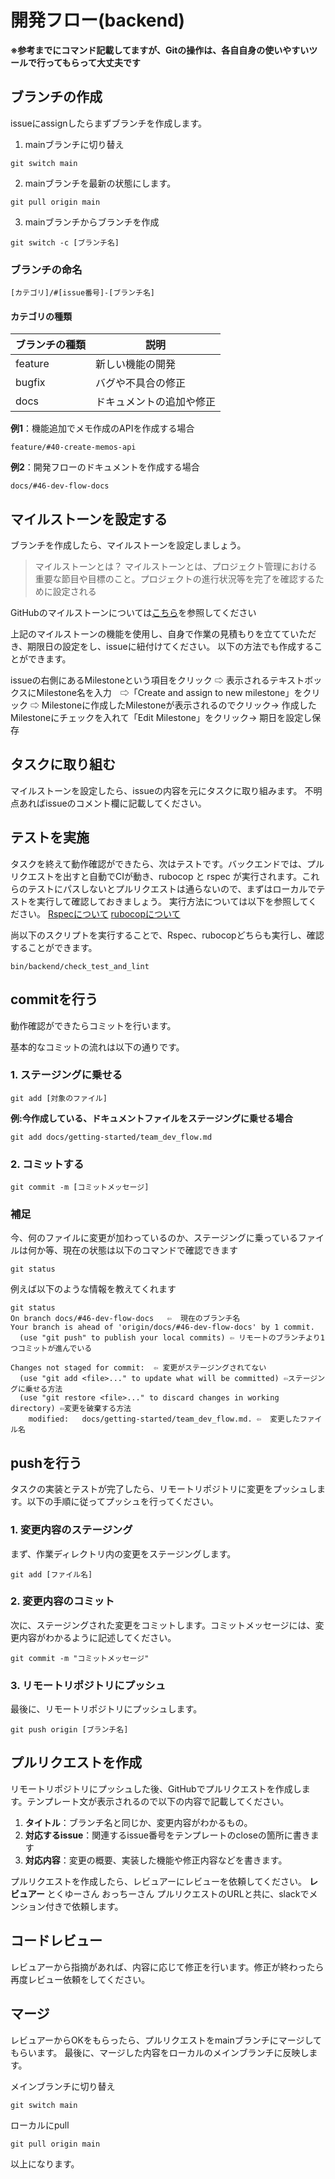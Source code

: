 # 開発フロー(backend)
**※参考までにコマンド記載してますが、Gitの操作は、各自自身の使いやすいツールで行ってもらって大丈夫です**


## ブランチの作成
issueにassignしたらまずブランチを作成します。

1. mainブランチに切り替え
```
git switch main
```

2. mainブランチを最新の状態にします。
```
git pull origin main
```

3. mainブランチからブランチを作成
```
git switch -c [ブランチ名]
```

### ブランチの命名
```
[カテゴリ]/#[issue番号]-[ブランチ名]
```
#### カテゴリの種類
| ブランチの種類 | 説明                           |
| ------------- | ------------------------------ |
| feature       | 新しい機能の開発                |
| bugfix        | バグや不具合の修正              |
| docs          | ドキュメントの追加や修正        |

**例1**：機能追加でメモ作成のAPIを作成する場合
```
feature/#40-create-memos-api
```

**例2**：開発フローのドキュメントを作成する場合
```
docs/#46-dev-flow-docs
```

## マイルストーンを設定する
ブランチを作成したら、マイルストーンを設定しましょう。
> マイルストーンとは？
 マイルストーンとは、プロジェクト管理における重要な節目や目標のこと。プロジェクトの進行状況等を完了を確認するために設定される

GitHubのマイルストーンについては[こちら](https://docs.github.com/ja/issues/using-labels-and-milestones-to-track-work/filtering-issues-and-pull-requests-by-milestone)を参照してください

上記のマイルストーンの機能を使用し、自身で作業の見積もりを立てていただき、期限日の設定をし、issueに紐付けてください。
以下の方法でも作成することができます。

issueの右側にあるMilestoneという項目をクリック ⇨ 表示されるテキストボックスにMilestone名を入力　⇨「Create and assign to new milestone」をクリック ⇨ Milestoneに作成したMilestoneが表示されるのでクリック→ 作成したMilestoneにチェックを入れて「Edit Milestone」をクリック→ 期日を設定し保存

## タスクに取り組む
マイルストーンを設定したら、issueの内容を元にタスクに取り組みます。
不明点あればissueのコメント欄に記載してください。

## テストを実施
タスクを終えて動作確認ができたら、次はテストです。バックエンドでは、プルリクエストを出すと自動でCIが動き、rubocop と rspec が実行されます。これらのテストにパスしないとプルリクエストは通らないので、まずはローカルでテストを実行して確認しておきましょう。
実行方法については以下を参照してください。
[Rspecについて](../backend/Rspec_FactoryBot.md)
[rubocopについて](../backend/rubocop.md)

尚以下のスクリプトを実行することで、Rspec、rubocopどちらも実行し、確認することができます。

```
bin/backend/check_test_and_lint
```

## commitを行う
動作確認ができたらコミットを行います。

基本的なコミットの流れは以下の通りです。
### 1. ステージングに乗せる
```
git add [対象のファイル]
```
**例:今作成している、ドキュメントファイルをステージングに乗せる場合**
```
git add docs/getting-started/team_dev_flow.md
```

### 2. コミットする
```
git commit -m [コミットメッセージ]
```

### 補足
今、何のファイルに変更が加わっているのか、ステージングに乗っているファイルは何か等、現在の状態は以下のコマンドで確認できます
```
git status
```

例えば以下のような情報を教えてくれます
```
git status
On branch docs/#46-dev-flow-docs   ⇦  現在のブランチ名
Your branch is ahead of 'origin/docs/#46-dev-flow-docs' by 1 commit.
  (use "git push" to publish your local commits) ⇦ リモートのブランチより1つコミットが進んでいる

Changes not staged for commit:  ⇦ 変更がステージングされてない
  (use "git add <file>..." to update what will be committed) ⇦ステージングに乗せる方法
  (use "git restore <file>..." to discard changes in working directory) ⇦変更を破棄する方法
	modified:   docs/getting-started/team_dev_flow.md. ⇦  変更したファイル名
```

## pushを行う

タスクの実装とテストが完了したら、リモートリポジトリに変更をプッシュします。以下の手順に従ってプッシュを行ってください。

### 1. 変更内容のステージング
まず、作業ディレクトリ内の変更をステージングします。
```
git add [ファイル名]
```

### 2. 変更内容のコミット
次に、ステージングされた変更をコミットします。コミットメッセージには、変更内容がわかるように記述してください。
```
git commit -m "コミットメッセージ"
```

### 3. リモートリポジトリにプッシュ
最後に、リモートリポジトリにプッシュします。

```
git push origin [ブランチ名]
```

## プルリクエストを作成

リモートリポジトリにプッシュした後、GitHubでプルリクエストを作成します。テンプレート文が表示されるので以下の内容で記載してください。

1. **タイトル**：ブランチ名と同じか、変更内容がわかるもの。
2. **対応するissue**：関連するissue番号をテンプレートのcloseの箇所に書きます
3. **対応内容**：変更の概要、実装した機能や修正内容などを書きます。

プルリクエストを作成したら、レビュアーにレビューを依頼してください。
**レビュアー**
とくゆーさん
おっちーさん
プルリクエストのURLと共に、slackでメンション付きで依頼します。

## コードレビュー

レビュアーから指摘があれば、内容に応じて修正を行います。修正が終わったら再度レビュー依頼をしてください。

## マージ

レビュアーからOKをもらったら、プルリクエストをmainブランチにマージしてもらいます。
最後に、マージした内容をローカルのメインブランチに反映します。

メインブランチに切り替え
```
git switch main
```

ローカルにpull
```
git pull origin main
```

以上になります。